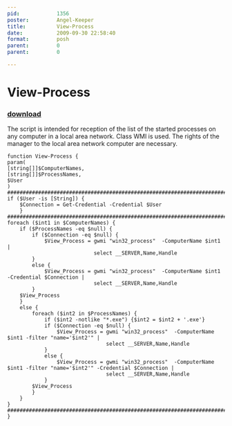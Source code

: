 ```yaml
---
pid:            1356
poster:         Angel-Keeper
title:          View-Process
date:           2009-09-30 22:58:40
format:         posh
parent:         0
parent:         0

---
```


# View-Process

### [download](1356.ps1)

The script is intended for reception of the list of the started processes on any computer in a local area network. Class WMI is used. The rights of the manager to the local area network computer are necessary.

```posh
function View-Process {
param(
[string[]]$ComputerNames,
[string[]]$ProcessNames,
$User
)
###########################################################################################################
if ($User -is [String]) {
	$Connection = Get-Credential -Credential $User
	}
###########################################################################################################
foreach ($int1 in $ComputerNames) {
	if ($ProcessNames -eq $null) {
		if ($Connection -eq $null) {
			$View_Process = gwmi "win32_process"  -ComputerName $int1 | 
							select __SERVER,Name,Handle
		}
		else {
			$View_Process = gwmi "win32_process"  -ComputerName $int1 -Credential $Connection | 
							select __SERVER,Name,Handle
		}
	$View_Process
	}
	else {
		foreach ($int2 in $ProcessNames) {
			if ($int2 -notlike "*.exe") {$int2 = $int2 + '.exe'}
			if ($Connection -eq $null) {
				$View_Process = gwmi "win32_process"  -ComputerName $int1 -filter "name='$int2'" | 
								select __SERVER,Name,Handle
			}
			else {
				$View_Process = gwmi "win32_process"  -ComputerName $int1 -filter "name='$int2'" -Credential $Connection | 
								select __SERVER,Name,Handle
			}
		$View_Process
		}
	}
}
###########################################################################################################
}
```
